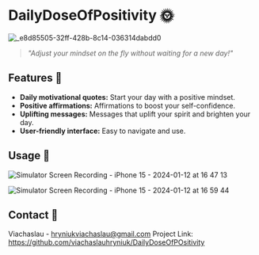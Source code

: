 # DailyDoseOfPositivity 🌞

![_e8d85505-32ff-428b-8c14-036314dabdd0](https://github.com/viachaslauhryniuk/DailyDoseOfPOsitivity/assets/43450673/74313e43-fa7d-435d-a876-203f2c47bc28)

> _"Adjust your mindset on the fly without waiting for a new day!"_


## Features 🚀
- **Daily motivational quotes:** Start your day with a positive mindset.
- **Positive affirmations:** Affirmations to boost your self-confidence.
- **Uplifting messages:** Messages that uplift your spirit and brighten your day.
- **User-friendly interface:** Easy to navigate and use.

## Usage 📖

![Simulator Screen Recording - iPhone 15 - 2024-01-12 at 16 47 13](https://github.com/viachaslauhryniuk/DailyDoseOfPOsitivity/assets/43450673/d4e8a28d-2179-4611-865e-af8244e1ef8a)



![Simulator Screen Recording - iPhone 15 - 2024-01-12 at 16 59 44](https://github.com/viachaslauhryniuk/DailyDoseOfPOsitivity/assets/43450673/9e1bc353-a40a-45ae-a33d-8f03b535fa66)

## Contact 📧
Viachaslau - hryniukviachaslau@gmail.com
Project Link: https://github.com/viachaslauhryniuk/DailyDoseOfPOsitivity

